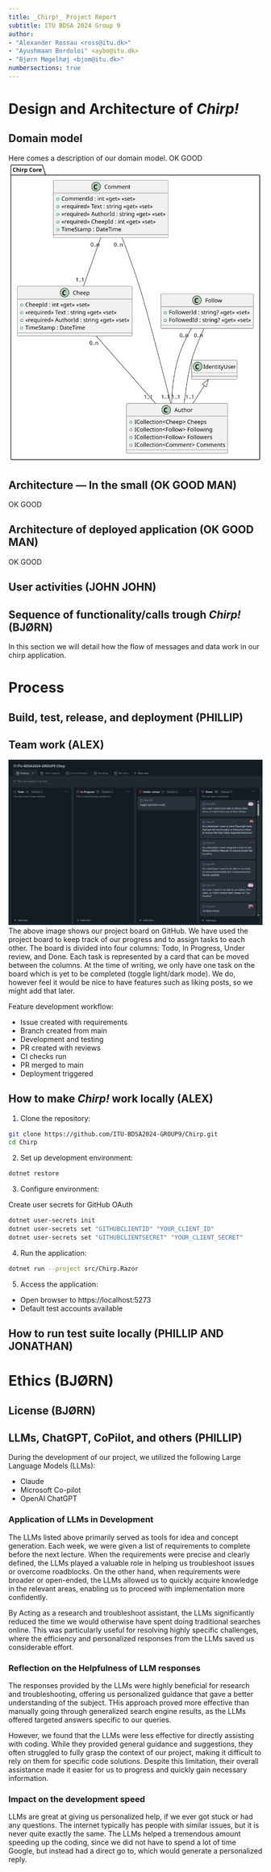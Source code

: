 ```yaml
---
title: _Chirp!_ Project Report
subtitle: ITU BDSA 2024 Group 9
author:
- "Alexander Rossau <ross@itu.dk>"
- "Ayushmaan Bordoloi" <aybo@itu.dk>
- "Bjørn Møgelhøj <bjom@itu.dk>"
numbersections: true
---
```


# Design and Architecture of _Chirp!_

## Domain model

Here comes a description of our domain model.
OK GOOD
![Illustration of the _Chirp!_ data model as UML class diagram.](images/domain2.svg)

## Architecture — In the small (OK GOOD MAN)
OK GOOD

## Architecture of deployed application (OK GOOD MAN)
OK GOOD

## User activities (JOHN JOHN)

## Sequence of functionality/calls trough _Chirp!_ (BJØRN)
In this section we will detail how the flow of messages and data work in our chirp application.


# Process

## Build, test, release, and deployment (PHILLIP)

## Team work (ALEX)
![Project board](images/board.png)
The above image shows our project board on GitHub. We have used the project board to keep track of our progress and to assign tasks to each other.
The board is divided into four columns: Todo, In Progress, Under review, and Done. Each task is represented by a card that can be moved between the columns.
At the time of writing, we only have one task on the board which is yet to be completed (toggle light/dark mode). We do, however feel it would be nice to have features such as liking posts, so we might add that later.

Feature development workflow:

- Issue created with requirements
- Branch created from main
- Development and testing
- PR created with reviews
- CI checks run
- PR merged to main
- Deployment triggered

## How to make _Chirp!_ work locally (ALEX)

1. Clone the repository:

```bash
git clone https://github.com/ITU-BDSA2024-GROUP9/Chirp.git
cd Chirp
```

2. Set up development environment:

```bash
dotnet restore
```

3. Configure environment:

Create user secrets for GitHub OAuth
```bash
dotnet user-secrets init
dotnet user-secrets set "GITHUBCLIENTID" "YOUR_CLIENT_ID"
dotnet user-secrets set "GITHUBCLIENTSECRET" "YOUR_CLIENT_SECRET"
```

4. Run the application:


```bash
dotnet run --project src/Chirp.Razor
```

5. Access the application:

- Open browser to https://localhost:5273
- Default test accounts available

## How to run test suite locally (PHILLIP AND JONATHAN)

# Ethics (BJØRN)

## License (BJØRN)

## LLMs, ChatGPT, CoPilot, and others (PHILLIP)

During the development of our project, we utilized the following Large Language Models (LLMs):
- Claude
- Microsoft Co-pilot
- OpenAI ChatGPT

### Application of LLMs in Development

The LLMs listed above primarily served as tools for idea and concept generation.
Each week, we were given a list of requirements to complete before the next lecture. When the requirements were precise
and clearly defined, the LLMs played a valuable role in helping us troubleshoot issues or overcome roadblocks.
On the other hand, when requirements were broader or open-ended, the LLMs allowed us to quickly acquire knowledge in the
relevant areas, enabling us to proceed with implementation more confidently.

By Acting as a research and troubleshoot assistant, the LLMs significantly reduced the time we would otherwise have spent
doing traditional searches online. This was particularly useful for resolving highly specific challenges, where the efficiency
and personalized responses from the LLMs saved us considerable effort.

### Reflection on the Helpfulness of LLM responses

The responses provided by the LLMs were highly beneficial for research and troubleshooting, offering us personalized guidance
that gave a better understanding of the subject. THis approach proved more effective than manually going through generalized
search engine results, as the LLMs offered targeted answers specific to our queries. 

However, we found that the LLMs were less effective for directly assisting with coding. While they provided general guidance
and suggestions, they often struggled to fully grasp the context of our project, making it difficult to rely on them for
specific code solutions. Despite this limitation, their overall assistance made it easier for us to progress and quickly
gain necessary information.

### Impact on the development speed

LLMs are great at giving us personalized help, if we ever got stuck or had any questions. The internet typically has
people with similar issues, but it is never quite exactly the same. The LLMs helped a tremendous amount speeding up the
coding, since we did not have to spend a lot of time Google, but instead had a direct go to, which would generate a
personalized reply.

